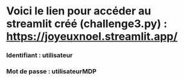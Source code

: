 # Voici le lien pour accéder au streamlit créé (challenge3.py) : https://joyeuxnoel.streamlit.app/
### Identifiant : utilisateur
### Mot de passe : utilisateurMDP
